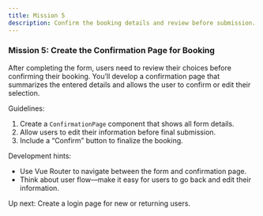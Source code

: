 ```yaml
---
title: Mission 5
description: Confirm the booking details and review before submission.
---
```

### Mission 5: Create the Confirmation Page for Booking

After completing the form, users need to review their choices before confirming their booking. You’ll develop a confirmation page that summarizes the entered details and allows the user to confirm or edit their selection.

Guidelines:
1. Create a `ConfirmationPage` component that shows all form details.
2. Allow users to edit their information before final submission.
3. Include a “Confirm” button to finalize the booking.

Development hints:
- Use Vue Router to navigate between the form and confirmation page.
- Think about user flow—make it easy for users to go back and edit their information.

Up next:
Create a login page for new or returning users.